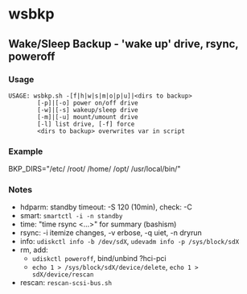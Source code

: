 # wsbkp
## Wake/Sleep Backup - 'wake up' drive, rsync, poweroff

### Usage
```
USAGE: wsbkp.sh -[f|h|w|s|m|o|p|u]|<dirs to backup>
        [-p]|[-o] power on/off drive
        [-w]|[-s] wakeup/sleep drive
        [-m]|[-u] mount/umount drive
        [-l] list drive, [-f] force
        <dirs to backup> overwrites var in script
```

### Example

BKP_DIRS="/etc/ /root/ /home/ /opt/ /usr/local/bin/"

### Notes

- hdparm: standby timeout: -S 120 (10min), check: -C
- smart: `smartctl -i -n standby`
- time: "time rsync <...>" for summary (bashism)
- rsync: -i itemize changes, -v erbose, -q uiet, -n dryrun
- info: `udiskctl info -b /dev/sdX`, `udevadm info -p /sys/block/sdX`
- rm, add:
   - `udiskctl poweroff`, bind/unbind ?hci-pci
   - `echo 1 > /sys/block/sdX/device/delete`, `echo 1 > sdX/device/rescan`
- rescan: `rescan-scsi-bus.sh`

